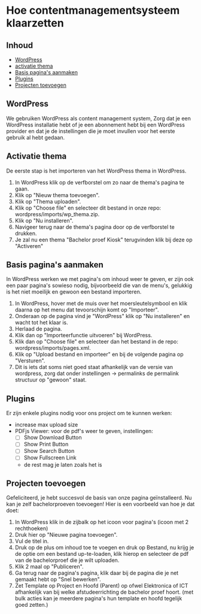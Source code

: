 # Hoe contentmanagementsysteem klaarzetten

## Inhoud

- [WordPress](#wordpress)
- [activatie thema](#activatie-thema)
- [Basis pagina's aanmaken](#basis-paginas-aanmaken)
- [Plugins](#plugins)
- [Projecten toevoegen](#projecten-toevoegen)

## WordPress
We gebruiken WordPress als content management system, Zorg dat je een WordPress installatie hebt of je een abonnement hebt bij een WordPress provider en dat je de instellingen die je moet invullen voor het eerste gebruik al hebt gedaan.

## Activatie thema
De eerste stap is het importeren van het WordPress thema in WordPress.
1. In WordPress klik op de verfborstel om zo naar de thema's pagina te gaan.
2. Klik op "Nieuw thema toevoegen".
3. Klik op "Thema uploaden".
4. Klik op "Choose file" en selecteer dit bestand in onze repo: wordpress/imports/wp_thema.zip.
5. Klik op "Nu installeren".
6. Navigeer terug naar de thema's pagina door op de verfborstel te drukken.
7. Je zal nu een thema "Bachelor proef Kiosk" terugvinden klik bij deze op "Activeren"

## Basis pagina's aanmaken
In WordPress werken we met pagina's om inhoud weer te geven, er zijn ook een paar pagina's sowieso nodig, bijvoorbeeld die van de menu's, gelukkig is het niet moeilijk en gewoon een bestand importeren.
1. In WordPress, hover met de muis over het moersleutelsymbool en klik daarna op het menu dat tevoorschijn komt op "Importeer".
2. Onderaan op de pagina vind je "WordPress" klik op "Nu installeren" en wacht tot het klaar is.
3. Herlaad de pagina.
4. Klik dan op "Importeerfunctie uitvoeren" bij WordPress.
5. Klik dan op "Choose file" en selecteer dan het bestand in de repo: wordpress/imports/pages.xml.
6. Klik op "Upload bestand en importeer" en bij de volgende pagina op "Versturen".
7. Dit is iets dat soms niet goed staat afhankelijk van de versie van wordpress, zorg dat onder instellingen -> permalinks de permalink structuur op "gewoon" staat.

## Plugins
Er zijn enkele plugins nodig voor ons project om te kunnen werken:
- increase max upload size
- PDFjs Viewer: voor de pdf's weer te geven, instellingen:
  - [ ] Show Download Button
  - [ ] Show Print Button
  - [ ] Show Search Button
  - [ ] Show Fullscreen Link
  - de rest mag je laten zoals het is
  
## Projecten toevoegen
Gefeliciteerd, je hebt succesvol de basis van onze pagina geïnstalleerd. Nu kan je zelf bachelorproeven toevoegen! Hier is een voorbeeld van hoe je dat doet:
1. In WordPress klik in de zijbalk op het icoon voor pagina's (icoon met 2 rechthoeken)
2. Druk hier op "Nieuwe pagina toevoegen".
3. Vul de titel in.
4. Druk op de plus om inhoud toe te voegen en druk op Bestand, nu krijg je de optie om een bestand up-te-loaden, klik hierop en selecteer de pdf van de bachelorproef die je wilt uploaden.
5. Klik 2 maal op "Publiceren".
6. Ga terug naar de pagina's pagina, klik daar bij de pagina die je net gemaakt hebt op "Snel bewerken".
7. Zet Template op Project en Hoofd (Parent) op ofwel Elektronica of ICT afhankelijk van bij welke afstudeerrichting de bachelor proef hoort. (met bulk acties kan je meerdere pagina's hun template en hoofd tegelijk goed zetten.)
